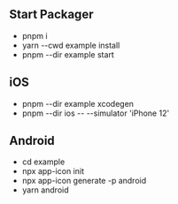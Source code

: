 ## Start Packager

- pnpm i
- yarn --cwd example install
- pnpm --dir example start

## iOS

- pnpm --dir example xcodegen
- pnpm --dir ios -- --simulator 'iPhone 12'

## Android

- cd example
- npx app-icon init
- npx app-icon generate -p android
- yarn android

